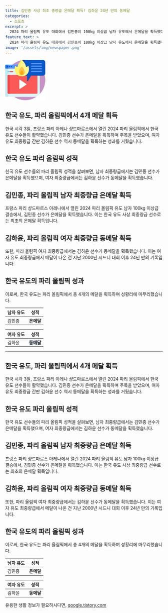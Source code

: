 ```yaml
---
title: 김민종 사상 최초 중량급 은메달 획득! 김하윤 24년 만의 동메달
categories:
  - 스포츠
excerpt: >
  2024 파리 올림픽 유도 대회에서 김민종이 100kg 이상급 남자 유도에서 은메달을 획득했다. 테디 리네르에게 패배하며 투혼을 보였고, 역대 올림픽에서는 처음으로 한국 유도가 최중량급에서 은메달을 획득했다. 또한, 김하윤이 여자 유도 최중량급에서 동메달을 획득하여 한국 유도가 파리 올림픽에서 총 4개의 메달을 획득했다.
feature_text: >
  2024 파리 올림픽 유도 대회에서 김민종이 100kg 이상급 남자 유도에서 은메달을 획득했다. 테디 리네르에게 패배하며 투혼을 보였고, 역대 올림픽에서는 처음으로 한국 유도가 최중량급에서 은메달을 획득했다. 또한, 김하윤이 여자 유도 최중량급에서 동메달을 획득하여 한국 유도가 파리 올림픽에서 총 4개의 메달을 획득했다.
image: '/assets/img/newspaper.png'
---
```


<p><img src="/assets/img/news.png" alt="rentncar 속보" /></p>

<h2>한국 유도, 파리 올림픽에서 4개 메달 획득</h2>

<p data-ke-size="size16">한국 시각 3일, 프랑스 파리 아레나 샹드마르스에서 열린 2024 파리 올림픽에서 한국 유도 선수들이 활약했습니다. 김민종 선수가 은메달을 획득하며 주목을 받았으며, 여자 유도 최중량급 간판 김하윤 선수 역시 동메달을 획득하는 성과를 거뒀습니다.</p>

<h2>한국 유도 파리 올림픽 성적</h2>

<p data-ke-size="size16">한국 유도 선수들의 파리 올림픽 성적을 살펴보면, 남자 최중량급에서는 김민종 선수가 은메달을 획득했으며, 여자 최중량급에서는 김하윤 선수가 동메달을 획득했습니다.</p>

<h2>김민종, 파리 올림픽 남자 최중량급 은메달 획득</h2>

<p data-ke-size="size16">프랑스 파리 샹드마르스 아레나에서 열린 2024 파리 올림픽 유도 남자 100kg 이상급 결승에서, 김민종 선수가 은메달을 획득했습니다. 이는 한국 유도 사상 최중량급 선수로는 최초의 은메달 획득입니다.</p>

<h2>김하윤, 파리 올림픽 여자 최중량급 동메달 획득</h2>

<p data-ke-size="size16">또한, 파리 올림픽 여자 최중량급에서는 김하윤 선수가 동메달을 획득했습니다. 이는 여자 유도 최중량급에서 메달이 나온 건 지난 2000년 시드니 대회 이후 24년 만의 기록입니다.</p>

<h2>한국 유도의 파리 올림픽 성과</h2>

<p data-ke-size="size16">이로써, 한국 유도는 파리 올림픽에서 총 4개의 메달을 획득하며 성황리에 마무리했습니다.</p>

<table>
    <thead>
        <tr>
            <th>남자 유도</th>
            <th>성적</th>
        </tr>
    </thead>
    <tbody>
        <tr>
            <td>김민종</td>
            <td><b>은메달</b></td>
        </tr>
    </tbody>
</table>

<table>
    <thead>
        <tr>
            <th>여자 유도</th>
            <th>성적</th>
        </tr>
    </thead>
    <tbody>
        <tr>
            <td>김하윤</td>
            <td><span style="background-color: #21538527;"><b>동메달</b></span></td>
        </tr>
    </tbody>
</table>

<hr>

<p data-ke-size="size16"></p>

<h2>한국 유도, 파리 올림픽에서 4개 메달 획득</h2>

<p data-ke-size="size16"></p>

<p>한국 시각 3일, 프랑스 파리 아레나 샹드마르스에서 열린 2024 파리 올림픽에서 한국 유도 선수들이 활약했습니다. 김민종 선수가 은메달을 획득하며 주목을 받았으며, 여자 유도 최중량급 간판 김하윤 선수 역시 동메달을 획득하는 성과를 거뒀습니다.</p>

<h2>한국 유도 파리 올림픽 성적</h2>

<p data-ke-size="size16"></p>

<p>한국 유도 선수들의 파리 올림픽 성적을 살펴보면, 남자 최중량급에서는 김민종 선수가 은메달을 획득했으며, 여자 최중량급에서는 김하윤 선수가 동메달을 획득했습니다.</p>

<h2>김민종, 파리 올림픽 남자 최중량급 은메달 획득</h2>

<p data-ke-size="size16"></p>

<p>프랑스 파리 샹드마르스 아레나에서 열린 2024 파리 올림픽 유도 남자 100kg 이상급 결승에서, 김민종 선수가 은메달을 획득했습니다. 이는 한국 유도 사상 최중량급 선수로는 최초의 은메달 획득입니다.</p>

<h2>김하윤, 파리 올림픽 여자 최중량급 동메달 획득</h2>

<p data-ke-size="size16"></p>

<p>또한, 파리 올림픽 여자 최중량급에서는 김하윤 선수가 동메달을 획득했습니다. 이는 여자 유도 최중량급에서 메달이 나온 건 지난 2000년 시드니 대회 이후 24년 만의 기록입니다.</p>

<h2>한국 유도의 파리 올림픽 성과</h2>

<p data-ke-size="size16"></p>

<p>이로써, 한국 유도는 파리 올림픽에서 총 4개의 메달을 획득하며 성황리에 마무리했습니다.</p>

<table>
    <thead>
        <tr>
            <th>남자 유도</th>
            <th>성적</th>
        </tr>
    </thead>
    <tbody>
        <tr>
            <td>김민종</td>
            <td><b>은메달</b></td>
        </tr>
    </tbody>
</table>

<table>
    <thead>
        <tr>
            <th>여자 유도</th>
            <th>성적</th>
        </tr>
    </thead>
    <tbody>
        <tr>
            <td>김하윤</td>
            <td><b>동메달</b></td>
        </tr>
    </tbody>
</table>

<p data-ke-size="size16"></p>
유용한 생활 정보가 필요하시다면, <a href="https://qoogle.tistory.com" rel="dofollow">qoogle.tistory.com</a>


